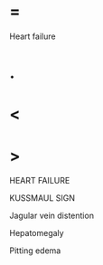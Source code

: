 # =

Heart failure

# .

# <

# >

HEART FAILURE

KUSSMAUL SIGN

Jagular vein distention

Hepatomegaly

Pitting edema
